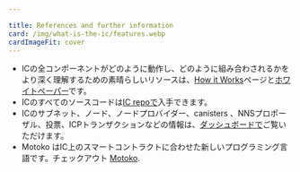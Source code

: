 ```yaml
---

title: References and further information
card: /img/what-is-the-ic/features.webp
cardImageFit: cover
---
```

- ICの全コンポーネントがどのように動作し、どのように組み合わされるかをより深く理解するための素晴らしいリソースは、[How it Works](/how-it-works/)ページと[ホワイトペーパー](https://internetcomputer.org/whitepaper.pdf)です。
- ICのすべてのソースコードは[IC repoで](https://github.com/dfinity/ic)入手できます。
- ICのサブネット、ノード、ノードプロバイダー、canisters 、NNSプロポーザル、投票、ICPトランザクションなどの情報は、[ダッシュボードで](https://dashboard.internetcomputer.org/)ご覧いただけます。
- Motoko はIC上のスマートコントラクトに合わせた新しいプログラミング言語です。チェックアウト [Motoko](https://github.com/dfinity/motoko).

<!---


- Great resources to get a deeper understanding of how all components of the IC work and fit together are the [How it Works](/how-it-works/) page and the [white paper](https://internetcomputer.org/whitepaper.pdf).
- All of the IC's source code is available in [the IC repo](https://github.com/dfinity/ic).
- You can find information on the IC's subnets, nodes, node providers, canisters, NNS proposals, voting, ICP transactions and more on our [dashboard](https://dashboard.internetcomputer.org/).
- Motoko is a novel programming language tailored to smart contracts on the IC. Check out [Motoko](https://github.com/dfinity/motoko).
-->
